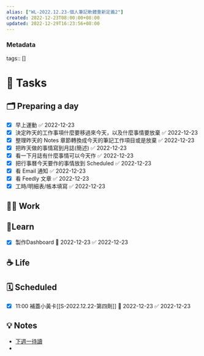 ```yaml
---
alias: ["WL-2022.12.23-個人筆記軟體重新定義2"]
created: 2022-12-23T08:00:00+08:00
updated: 2022-12-29T16:23:56+08:00
---
```

### Metadata
tags:: []

# 📝 Tasks
## 🗂 Preparing a day
- [x] 早上運動 ✅ 2022-12-23
- [x] 決定昨天的工作事項什麼要移過來今天，以及什麼事情要放棄 ✅ 2022-12-23
- [x] 整理昨天的 Notes 章節轉換成今天的筆記工作項目或是放棄 ✅ 2022-12-23
- [x] 把昨天做的事情寫到月誌(簡述) ✅ 2022-12-23
- [x] 看一下月誌有什麼事情可以今天作 ✅ 2022-12-23
- [x] 把行事曆今天要作的事情放到 Scheduled ✅ 2022-12-23
- [x] 看 Email 通知 ✅ 2022-12-23
- [x] 看 Feedly 文章 ✅ 2022-12-23
- [x] 工時/明細表/帳本填寫 ✅ 2022-12-23

## 🧑‍💻 Work

## 📖Learn
- [x] 製作Dashboard 📅 2022-12-23 ✅ 2022-12-23

## ☕️ Life 

## 🗓 Scheduled
- [x] 11:00 補蓋小黃卡[[S-2022.12.22-第四劑]] 📅 2022-12-23 ✅ 2022-12-23

## 💡 Notes
- [下週一待讀](https://matters.news/@arnoldliao36/260298-%E6%95%B8%E4%BD%8D%E7%AD%86%E8%A8%98%E5%B7%A5%E5%85%B7-notion-and-obsidian%E7%9A%84%E4%BD%BF%E7%94%A8%E5%BF%83%E5%BE%97-bafyreihod2gxuae6fw42c6ajnnhvfyvg4tpjwnpnv4npd6lmxngj34ukdy)
- 
